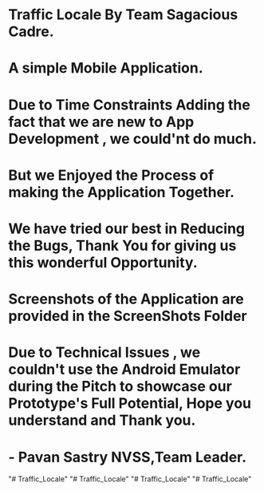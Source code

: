 # Traffic Locale By Team Sagacious Cadre.
# A simple  Mobile Application.
# Due to Time Constraints Adding the fact that we are new to App Development ,  we could'nt do much.
# But we Enjoyed the Process of making the Application Together.
# We have tried our best in Reducing the Bugs, Thank You for giving us this wonderful Opportunity.
# Screenshots of the Application are provided in the ScreenShots Folder
# Due to Technical Issues , we couldn't use the Android Emulator during the Pitch to showcase our Prototype's Full Potential, Hope you understand and Thank you.

# - Pavan Sastry NVSS,Team Leader.



"# Traffic_Locale" 
"# Traffic_Locale" 
"# Traffic_Locale" 
"# Traffic_Locale" 
